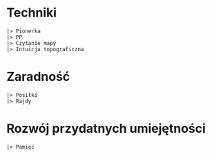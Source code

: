 
# Techniki
    |> Pionerka
    |> PP
    |> Czytanie mapy
    |> Intuicja topograficzna

# Zaradność
    |> Posiłki
    |> Rajdy

# Rozwój przydatnych umiejętności
    |> Pamięć
